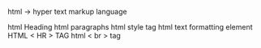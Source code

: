 html -> hyper text markup language

html Heading
html paragraphs html style tag
html text formatting element
HTML < HR > TAG
html < br > tag